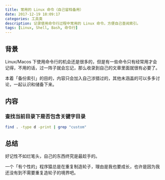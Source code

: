 ```yaml
---
title: 常用的 Linux 命令（自己留档备用）
date: 2017-12-19 18:09:17
categories: 工具类
description: 记录使用命令行过程中常用的 Linux 命令，方便自己查阅索引。
tags: [Linux, Shell, Bash, 命令行]
---
```


## 背景

Linux/Macos 下使用命令行的机会还是很多的，但是有一些命令只有经常用才会记得，不用的话，过一阵子就会忘记，那么收录到自己的文章里面就很有必要了。

本着「备份索引」的目的，内容只会加入自己涉猎过的，其他未涵盖的可以多多讨论，一起认识和储备下来。

## 内容

### 查找当前目录下是否包含关键字目录

```bash
find . -type d -print | grep "custom"
```

## 总结

好记性不如烂笔头，自己的东西终究是最趁手的。

一个「有个性的」程序猿总是在重复制造轮子，理由是我也要成长，也许是因为我还没有到不需要重复造轮子的境界吧。
